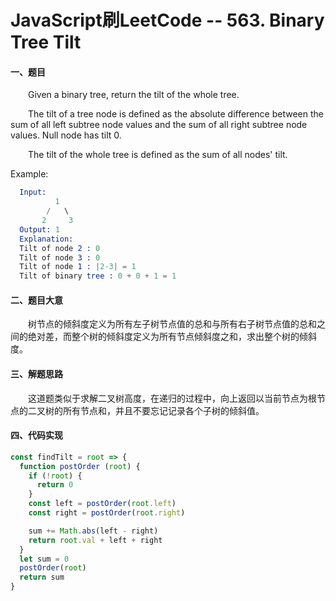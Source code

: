 # JavaScript刷LeetCode -- 563. Binary Tree Tilt

#### 一、题目

&emsp;&emsp;Given a binary tree, return the tilt of the whole tree.

&emsp;&emsp;The tilt of a tree node is defined as the absolute difference between the sum of all left subtree node values and the sum of all right subtree node values. Null node has tilt 0.

&emsp;&emsp;The tilt of the whole tree is defined as the sum of all nodes' tilt.

Example:
```s
  Input: 
          1
        /   \
       2     3
  Output: 1
  Explanation: 
  Tilt of node 2 : 0
  Tilt of node 3 : 0
  Tilt of node 1 : |2-3| = 1
  Tilt of binary tree : 0 + 0 + 1 = 1
```

#### 二、题目大意

  &emsp;&emsp;树节点的倾斜度定义为所有左子树节点值的总和与所有右子树节点值的总和之间的绝对差，而整个树的倾斜度定义为所有节点倾斜度之和，求出整个树的倾斜度。

#### 三、解题思路

 &emsp;&emsp;这道题类似于求解二叉树高度，在递归的过程中，向上返回以当前节点为根节点的二叉树的所有节点和，并且不要忘记记录各个子树的倾斜值。

#### 四、代码实现

```JavaScript
const findTilt = root => {
  function postOrder (root) {
    if (!root) {
      return 0
    }
    const left = postOrder(root.left)
    const right = postOrder(root.right)

    sum += Math.abs(left - right)
    return root.val + left + right
  }
  let sum = 0
  postOrder(root)
  return sum
}
```

  
